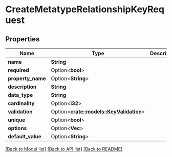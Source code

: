 # CreateMetatypeRelationshipKeyRequest

## Properties

Name | Type | Description | Notes
------------ | ------------- | ------------- | -------------
**name** | **String** |  | 
**required** | Option<**bool**> |  | [optional]
**property_name** | Option<**String**> |  | [optional]
**description** | **String** |  | 
**data_type** | **String** |  | 
**cardinality** | Option<**i32**> |  | [optional]
**validation** | Option<[**crate::models::KeyValidation**](KeyValidation.md)> |  | [optional]
**unique** | Option<**bool**> |  | [optional]
**options** | Option<**Vec<String>**> |  | [optional]
**default_value** | Option<**String**> |  | [optional]

[[Back to Model list]](../README.md#documentation-for-models) [[Back to API list]](../README.md#documentation-for-api-endpoints) [[Back to README]](../README.md)


